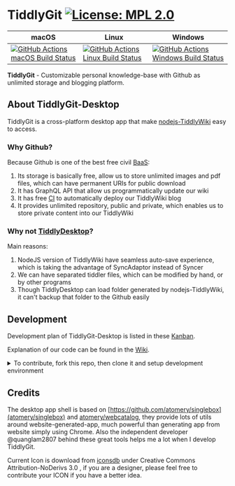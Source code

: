 # TiddlyGit [![License: MPL 2.0](https://img.shields.io/badge/License-MPL%202.0-brightgreen.svg)](LICENSE)

| macOS                                                                                                                                                                       | Linux                                                                                                                                                                       | Windows                                                                                                                                                                           |
| --------------------------------------------------------------------------------------------------------------------------------------------------------------------------- | --------------------------------------------------------------------------------------------------------------------------------------------------------------------------- | --------------------------------------------------------------------------------------------------------------------------------------------------------------------------------- |
| [![GitHub Actions macOS Build Status](https://github.com/tiddly-gittly/tiddlygit-desktop/workflows/macOS/badge.svg)](https://github.com/tiddly-gittly/tiddlygit-desktop/actions?query=workflow%3AmacOS) | [![GitHub Actions Linux Build Status](https://github.com/tiddly-gittly/tiddlygit-desktop/workflows/Linux/badge.svg)](https://github.com/tiddly-gittly/tiddlygit-desktop/actions?query=workflow%3ALinux) | [![GitHub Actions Windows Build Status](https://github.com/tiddly-gittly/tiddlygit-desktop/workflows/Windows/badge.svg)](https://github.com/tiddly-gittly/tiddlygit-desktop/actions?query=workflow%3AWindows) |

**TiddlyGit** - Customizable personal knowledge-base with Github as unlimited storage and blogging platform.

## About TiddlyGit-Desktop

TiddlyGit is a cross-platform desktop app that make [nodejs-TiddlyWiki](https://github.com/Jermolene/TiddlyWiki5#installing-tiddlywiki-on-nodejs) easy to access.

### Why Github?

Because Github is one of the best free civil [BaaS](https://www.alibabacloud.com/blog/backend-as-a-service-baas-for-efficient-software-development_519851):

1. Its storage is basically free, allow us to store unlimited images and pdf files, which can have permanent URIs for public download
1. It has GraphQL API that allow us programmatically update our wiki
1. It has free [CI](https://github.com/features/actions) to automatically deploy our TiddlyWiki blog
1. It provides unlimited repository, public and private, which enables us to store private content into our TiddlyWiki

### Why not [TiddlyDesktop](https://github.com/Jermolene/TiddlyDesktop)?

Main reasons:

1. NodeJS version of TiddlyWiki have seamless auto-save experience, which is taking the advantage of SyncAdaptor instead of Syncer
1. We can have separated tiddler files, which can be modified by hand, or by other programs
1. Though TiddlyDesktop can load folder generated by nodejs-TiddlyWiki, it can't backup that folder to the Github easily

## Development

Development plan of TiddlyGit-Desktop is listed in these [Kanban](https://github.com/tiddly-gittly/TiddlyGit-Desktop/projects).

Explanation of our code can be found in the [Wiki](https://github.com/tiddly-gittly/TiddlyGit-Desktop/wiki).

<details>
<summary>To contribute, fork this repo, then clone it and setup development environment</summary>
 
```shell
# First, clone the project:
git clone https://github.com/YOUR_ACCOUNT/TiddlyGit-Desktop.git
cd TiddlyGit-Desktop
# Or maybe you are just using Github Desktop
# or GitKraken to clone this repo,
# and open it in your favorite code editor and terminal app

# install the dependencies

npm i

# Run development mode

npm run electron-dev

# Build for production

npm run dist

```

</details>

## Credits

The desktop app shell is based on [https://github.com/atomery/singlebox](atomery/singlebox) and [atomery/webcatalog](https://github.com/atomery/webcatalog), they provide lots of utils around website-generated-app, much powerful than generating app from website simply using Chrome. Also the independent developer @quanglam2807 behind these great tools helps me a lot when I develop TiddlyGit.

Current Icon is download from [iconsdb](https://www.iconsdb.com/custom-color/github-11-icon.html) under Creative Commons Attribution-NoDerivs 3.0 , if you are a designer, please feel free to contribute your ICON if you have a better idea.
